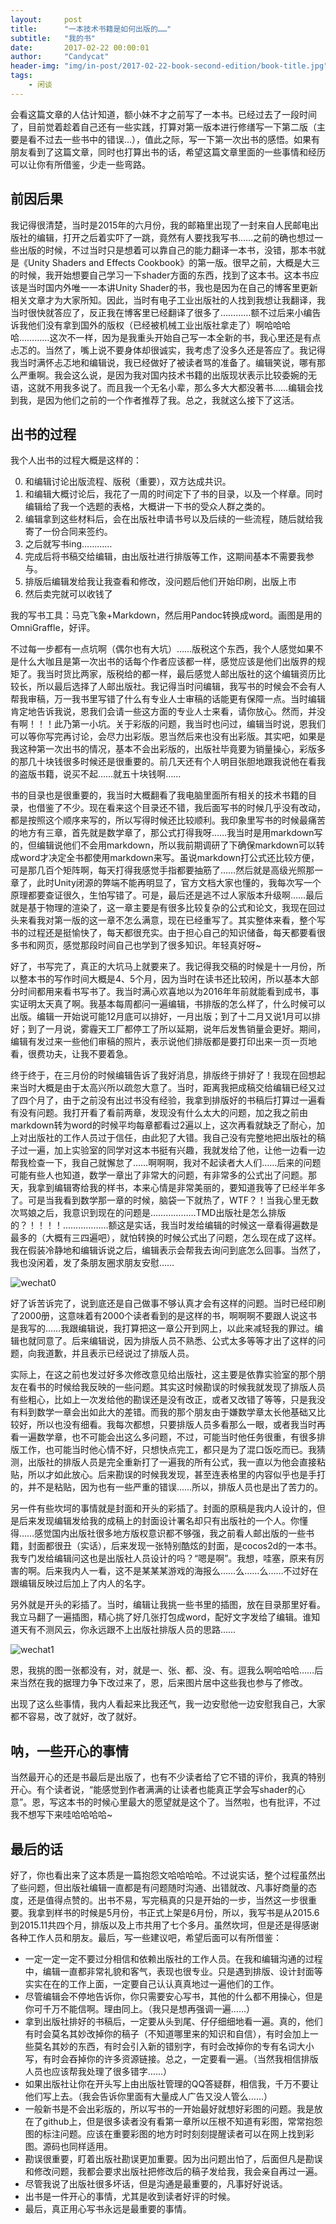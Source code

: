 ```yaml
---
layout:     post
title:      "一本技术书籍是如何出版的……"
subtitle:   "我的书"
date:       2017-02-22 00:00:01
author:     "Candycat"
header-img: "img/in-post/2017-02-22-book-second-edition/book-title.jpg"
tags:
    - 闲谈
---
```


会看这篇文章的人估计知道，额小妹不才之前写了一本书。已经过去了一段时间了，目前觉着趁着自己还有一些实践，打算对第一版本进行修缮写一下第二版（主要是看不过去一些书中的错误…），值此之际，写一下第一次出书的感悟。如果有朋友看到了这篇文章，同时也打算出书的话，希望这篇文章里面的一些事情和经历可以让你有所借鉴，少走一些弯路。

## 前因后果

我记得很清楚，当时是2015年的六月份，我的邮箱里出现了一封来自人民邮电出版社的编辑，打开之后着实吓了一跳，竟然有人要找我写书……之前的确也想过一些出版的时候，不过当时只是想着可以靠自己的能力翻译一本书，没错，那本书就是《Unity Shaders and Effects Cookbook》的第一版。很早之前，大概是大三的时候，我开始想要自己学习一下shader方面的东西，找到了这本书。这本书应该是当时国内外唯一一本讲Unity Shader的书，我也是因为在自己的博客里更新相关文章才为大家所知。因此，当时有电子工业出版社的人找到我想让我翻译，我当时很快就答应了，反正我在博客里已经翻译了很多了…………额不过后来小编告诉我他们没有拿到国外的版权（已经被机械工业出版社拿走了）啊哈哈哈哈…………这次不一样，因为是我重头开始自己写一本全新的书，我心里还是有点忐忑的。当然了，嘴上说不要身体却很诚实，我考虑了没多久还是答应了。我记得我当时满怀忐忑地和编辑说，我已经做好了被读者骂的准备了。编辑笑说，哪有那么严重啊。我会这么说，是因为我对国内技术书籍的出版现状表示比较委婉的无语，这就不用我多说了。而且我一个无名小辈，那么多大大都没著书……编辑会找到我，是因为他们之前的一个作者推荐了我。总之，我就这么接下了这活。

## 出书的过程

我个人出书的过程大概是这样的：

0. 和编辑讨论出版流程、版税（重要），双方达成共识。
1. 和编辑大概讨论后，我花了一周的时间定下了书的目录，以及一个样章。同时编辑给了我一个选题的表格，大概讲一下书的受众人群之类的。
2. 编辑拿到这些材料后，会在出版社申请书号以及后续的一些流程，随后就给我寄了一份合同来签约。
3. 之后就写书ing…………
4. 完成后将书稿交给编辑，由出版社进行排版等工作，这期间基本不需要我参与。
5. 排版后编辑发给我让我查看和修改，没问题后他们开始印刷，出版上市
6. 然后卖完就可以收钱了

我的写书工具：马克飞象+Markdown，然后用Pandoc转换成word。画图是用的OmniGraffle，好评。

不过每一步都有一点坑啊（偶尔也有大坑）……版税这个东西，我个人感觉如果不是什么大咖且是第一次出书的话每个作者应该都一样，感觉应该是他们出版界的规矩了。我当时货比两家，版税给的都一样，最后感觉人邮出版社的这个编辑资历比较长，所以最后选择了人邮出版社。我记得当时问编辑，我写书的时候会不会有人帮我审稿，万一我书里写错了什么有专业人士审稿的话能更有保障一点。当时编辑肯定地告诉我说，恩我们会请一些这方面的专业人士来看，请你放心。然而，并没有啊！！！此乃第一小坑。关于彩版的问题，我当时也问过，编辑当时说，恩我们可以等你写完再讨论，会尽力出彩版。恩当然后来也没有出彩版。其实吧，如果是我这种第一次出书的情况，基本不会出彩版的，出版社毕竟要为销量操心，彩版多的那几十块钱很多时候还是很重要的。前几天还有个人明目张胆地跟我说他在看我的盗版书籍，说买不起……就五十块钱啊……

书的目录也是很重要的，我当时大概翻看了我电脑里面所有相关的技术书籍的目录，也借鉴了不少。现在看来这个目录还不错，我后面写书的时候几乎没有改动，都是按照这个顺序来写的，所以写得时候还比较顺利。我印象里写书的时候最痛苦的地方有三章，首先就是数学章了，那公式打得我呀……我当时是用markdown写的，但编辑说他们不会用markdown，所以我前期调研了下确保markdown可以转成word才决定全书都使用markdown来写。虽说markdown打公式还比较方便，可是那几百个矩阵啊，每天打得我感觉手指都要抽筋了……然后就是高级光照那一章了，此时Unity闭源的弊端不能再明显了，官方文档大家也懂的，我每次写一个原理都要查证很久，生怕写错了。可是，最后还是逃不过人家版本升级啊……最后就是基于物理的渲染了，这一章主要是有很多比较复杂的公式和论文，我现在回过头来看我对第一版的这一章不怎么满意，现在已经重写了。其实整体来看，整个写书的过程还是挺愉快了，每天都很充实。由于担心自己的知识储备，每天都要看很多书和网页，感觉那段时间自己也学到了很多知识。年轻真好呀~

好了，书写完了，真正的大坑马上就要来了。我记得我交稿的时候是十一月份，所以整本书的写作时间大概是4、5个月，因为当时在读书还比较闲，所以基本大部分时间都用来看书写书了。我当时满心欢喜地以为2016年年前就能看到成书，事实证明太天真了啊。我基本每周都问一遍编辑，书排版的怎么样了，什么时候可以出版。编辑一开始说可能12月底可以排好，一月出版；到了十二月又说1月可以排好；到了一月说，雾霾天工厂都停工了所以延期，说年后发售销量会更好。期间，编辑有发过来一些他们审稿的照片，表示说他们排版都是要打印出来一页一页地看，很费功夫，让我不要着急。

终于终于，在三月份的时候编辑告诉了我好消息，排版终于排好了！我现在回想起来当时大概是由于太高兴所以疏忽大意了。当时，距离我把成稿交给编辑已经又过了四个月了，由于之前没有出过书没有经验，我拿到排版好的书稿后打算过一遍看有没有问题。我打开看了看前两章，发现没有什么太大的问题，加之我之前由markdown转为word的时候平均每章都看过2遍以上，这次再看就缺乏了耐心，加上对出版社的工作人员过于信任，由此犯了大错。我自己没有完整地把出版社的稿子过一遍，加上实验室的同学对这本书挺有兴趣，我就发给了他，让他一边看一边帮我检查一下，我自己就懈怠了……啊啊啊，我对不起读者大人们……后来的问题可能有些人也知道，数学一章出了非常大的问题，有非常多的公式出了问题。那天，我拿到编辑寄给我的样书，本来心情是非常美丽的，要知道我等了已经半年多了。可是当我看到数学那一章的时候，脑袋一下就热了，WTF？！当我心里无数次骂娘之后，我意识到现在的问题是………………TMD出版社是怎么排版的？！！！！………………额这是实话，我当时发给编辑的时候这一章看得遍数是最多的（大概有三四遍吧），就怕转换的时候公式出了问题，怎么现在成了这样。我在假装冷静地和编辑诉说之后，编辑表示会帮我去询问到底怎么回事。当然了，我也没闲着，发了条朋友圈求朋友安慰……

![wechat0](http://candycat1992.github.io/img/in-post/2017-02-22-book-second-edition/wechat0.jpg)

好了诉苦诉完了，说到底还是自己做事不够认真才会有这样的问题。当时已经印刷了2000册，这意味着有2000个读者看到的是这样的书，啊啊啊不要跟人说这书是我写的……我跟编辑说，我打算把这一章公开到网上，以此来减轻我的罪过。编辑也就同意了。后来编辑说，因为排版人员不熟悉、公式太多等等才出了这样的问题，向我道歉，并且表示已经说过了排版人员。

实际上，在这之前也发过好多次修改意见给出版社，这主要是依靠实验室的那个朋友在看书的时候给我反映的一些问题。其实这时候勘误的时候我就发现了排版人员有些粗心，比如上一次发给他的勘误还是没有改正，或者又改错了等等，只是我没有料到数学一章会出如此大的差错。而我的那个朋友由于嫌数学章太长他基础又比较好，所以也没有细看。我每次都想，只要排版人员多看那么一眼，或者我当时再看一遍数学章，也不可能会出这么多问题，不过，可能当时他任务很重，有很多排版工作，也可能当时他心情不好，只想快点完工，都只是为了混口饭吃而已。我猜测，出版社的排版人员是完全重新打了一遍我的所有公式，我一直以为他会直接粘贴，所以才如此放心。后来勘误的时候我发现，甚至连表格里的内容似乎也是手打的，并不是粘贴，因为也有一些严重的错误……所以，排版人员也是出了苦力的。

另一件有些坎坷的事情就是封面和开头的彩插了。封面的原稿是我内人设计的，但是后来发现编辑发给我的成稿上的封面设计署名却只有出版社的一个人。你懂得……感觉国内出版社很多地方版权意识都不够强，我之前看人邮出版的一些书籍，封面都很丑（实话），后来发现一张特别酷炫的封面，是cocos2d的一本书。我专门发给编辑问这也是出版社人员设计的吗？“嗯是啊”。我想，哇塞，原来有厉害的啊。后来我内人一看，这不是某某某游戏的海报么……么……么……不过好在跟编辑反映过后加上了内人的名字。

另外就是开头的彩插了。当时，编辑让我挑一些书里的插图，放在目录那里好看。我立马翻了一遍插图，精心挑了好几张打包成word，配好文字发给了编辑。谁知道天有不测风云，你永远跟不上出版社排版人员的思路……

![wechat1](http://candycat1992.github.io/img/in-post/2017-02-22-book-second-edition/wechat1.jpg)

恩，我挑的图一张都没有，对，就是一、张、都、没、有。逗我么啊哈哈哈……后来当然在我的据理力争下改过来了，恩，后来图片居中这些我也参与了修改。

出现了这么些事情，我内人看起来比我还气，我一边安慰他一边安慰我自己，大家都不容易，改了就好，改了就好。

## 呐，一些开心的事情

当然最开心的还是书最后是出版了，也有不少读者给了它不错的评价，我真的特别开心。有个读者说，“能感觉到作者满满的让读者也能真正学会写shader的心意”。恩，写这本书的时候心里最大的愿望就是这个了。当然啦，也有批评，不过我不想写下来哇哈哈哈哈~

## 最后的话

好了，你也看出来了这本质是一篇抱怨文哈哈哈哈。不过说实话，整个过程虽然出了些问题，但出版社编辑一直都是有问题随时沟通、出错就改、凡事好商量的态度，还是值得点赞的。出书不易，写完稿真的只是开始的一步，当然这一步很重要。我拿到样书的时候是5月份，书正式上架是6月份，所以，我写书是从2015.6到2015.11共四个月，排版以及上市共用了七个多月。虽然坎坷，但是还是得感谢各种工作人员和朋友。最后，写一些建议吧，希望后面可以有所借鉴：

* 一定一定一定不要过分相信和依赖出版社的工作人员。在我和编辑沟通的过程中，编辑一直都非常礼貌和客气，表现也很专业。只是遇到排版、设计封面等实实在在的工作上面，一定要自己认认真真地过一遍他们的工作。
* 尽管编辑会不停地告诉你，你只需要安心写书，其他的什么都不用操心，但是你可千万不能信啊。理由同上。（我只是想再强调一遍……）
* 拿到出版社排好的书稿后，一定要从头到尾、仔仔细细地看一遍。真的，他们有时会莫名其妙改掉你的稿子（不知道哪里来的知识和自信），有时会加上一些莫名其妙的东西，有时会引入新的错别字，有时会改掉你的专有名词大小写，有时会吞掉你的许多资源链接。总之，一定要看一遍。（当然我相信排版人员也应该帮我处理了很多错字……）
* 如果出版社让你在开头写上由出版社管理的QQ答疑群，相信我，千万不要让他们写上去。（我会告诉你里面有大量成人广告又没人管么……）
* 一般新书是不会出彩版的，所以写书的一开始最好就想好彩图的问题。我是放在了github上，但是很多读者没有看第一章所以压根不知道有彩图，常常抱怨图的标注问题。应该在重要彩图的地方时时刻刻提醒读者可以在网上找到彩图。源码也同样适用。
* 勘误很重要，盯着出版社勘误更加重要。因为出问题出怕了，后面但凡是勘误和修改问题，我都会要求出版社把修改后的稿子发给我，我会亲自再过一遍。
* 尽管我说了出版社很多坏话，但是沟通是最重要的，凡事好好说话。
* 出书是一件开心的事情，尤其是收到读者好评的时候。
* 最后，真正用心写书永远是最重要的事情。

